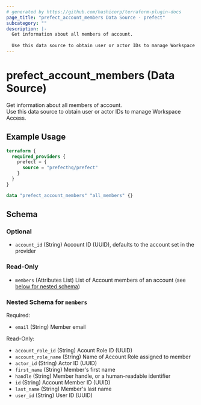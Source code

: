 ```yaml
---
# generated by https://github.com/hashicorp/terraform-plugin-docs
page_title: "prefect_account_members Data Source - prefect"
subcategory: ""
description: |-
  Get information about all members of account.
  
  Use this data source to obtain user or actor IDs to manage Workspace Access.
---
```


# prefect_account_members (Data Source)

Get information about all members of account.
<br>
Use this data source to obtain user or actor IDs to manage Workspace Access.

## Example Usage

```terraform
terraform {
  required_providers {
    prefect = {
      source = "prefecthq/prefect"
    }
  }
}

data "prefect_account_members" "all_members" {}
```

<!-- schema generated by tfplugindocs -->
## Schema

### Optional

- `account_id` (String) Account ID (UUID), defaults to the account set in the provider

### Read-Only

- `members` (Attributes List) List of Account members of an account (see [below for nested schema](#nestedatt--members))

<a id="nestedatt--members"></a>
### Nested Schema for `members`

Required:

- `email` (String) Member email

Read-Only:

- `account_role_id` (String) Acount Role ID (UUID)
- `account_role_name` (String) Name of Account Role assigned to member
- `actor_id` (String) Actor ID (UUID)
- `first_name` (String) Member's first name
- `handle` (String) Member handle, or a human-readable identifier
- `id` (String) Account Member ID (UUID)
- `last_name` (String) Member's last name
- `user_id` (String) User ID (UUID)

